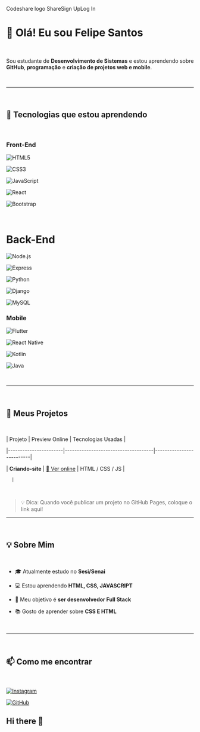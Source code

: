 Codeshare logo
 ShareSign UpLog In

# 👋 Olá! Eu sou Felipe Santos

​

Sou estudante de **Desenvolvimento de Sistemas** e estou aprendendo sobre **GitHub**, **programação** e **criação de projetos web e mobile**.

​

---

​

## 🎯 Tecnologias que estou aprendendo

​

### Front-End

![HTML5](https://img.shields.io/badge/-HTML5-E34F26?style=flat-square&logo=html5&logoColor=white)

![CSS3](https://img.shields.io/badge/-CSS3-1572B6?style=flat-square&logo=css3)

![JavaScript](https://img.shields.io/badge/-JavaScript-F7DF1E?style=flat-square&logo=javascript&logoColor=black)

![React](https://img.shields.io/badge/-React-61DAFB?style=flat-square&logo=react&logoColor=black)

![Bootstrap](https://img.shields.io/badge/-Bootstrap-7952B3?style=flat-square&logo=bootstrap&logoColor=white)

​
# Back-End

![Node.js](https://img.shields.io/badge/-Node.js-339933?style=flat-square&logo=node.js&logoColor=white)

![Express](https://img.shields.io/badge/-Express-000000?style=flat-square&logo=express&logoColor=white)

![Python](https://img.shields.io/badge/-Python-3776AB?style=flat-square&logo=python&logoColor=white)

![Django](https://img.shields.io/badge/-Django-092E20?style=flat-square&logo=django&logoColor=white)

![MySQL](https://img.shields.io/badge/-MySQL-4479A1?style=flat-square&logo=mysql&logoColor=white)
​

### Mobile

![Flutter](https://img.shields.io/badge/-Flutter-02569B?style=flat-square&logo=flutter&logoColor=white)

![React Native](https://img.shields.io/badge/-React_Native-61DAFB?style=flat-square&logo=react&logoColor=black)

![Kotlin](https://img.shields.io/badge/-Kotlin-0095D5?style=flat-square&logo=kotlin&logoColor=white)

![Java](https://img.shields.io/badge/-Java-007396?style=flat-square&logo=java&logoColor=white)

​

---

​

## 🚀 Meus Projetos

​

| Projeto               | Preview Online                        | Tecnologias Usadas        |

|-----------------------|-------------------------------------|--------------------------|

| **Criando-site** | [🔗 Ver online](https://felpx08.github.io/site-felipe/) | HTML / CSS / JS          |

      |

​

> 💡 Dica: Quando você publicar um projeto no GitHub Pages, coloque o link aqui!
​
---

​

## 💡 Sobre Mim

​

- 🎓 Atualmente estudo no **Sesi/Senai**
- 💻 Estou aprendendo **HTML, CSS, JAVASCRIPT**

- 🎯 Meu objetivo é **ser desenvolvedor Full Stack**
  
- 📚 Gosto de aprender sobre **CSS E HTML**
  

  
​

---

​

## 📫 Como me encontrar

​


[![Instagram](https://img.shields.io/badge/-Instagram-E4405F?style=flat-square&logo=instagram&logoColor=white)](https://www.instagram.com/felpzzn/)  

[![GitHub](https://img.shields.io/badge/-GitHub-181717?style=flat-square&logo=github&logoColor=white)](https://github.com/Felpx08)






## Hi there 👋

<!--
**Felpx08/Felpx08** is a ✨ _special_ ✨ repository because its `README.md` (this file) appears on your GitHub profile.

Here are some ideas to get you started:

- 🔭 I’m currently working on ...
- 🌱 I’m currently learning ...
- 👯 I’m looking to collaborate on ...
- 🤔 I’m looking for help with ...
- 💬 Ask me about ...
- 📫 How to reach me: ...
- 😄 Pronouns: ...
- ⚡ Fun fact: ...
-->

